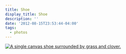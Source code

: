 ```yaml
---
title: Shoe
display_title: Shoe
description: ''
date: '2012-08-15T23:53:44-04:00'
tags:
  - photos
---
```

[![A single canvas shoe surrounded by grass and clover.](shoe.jpg "Shoe")](https://i1.wp.com/dirtystylus.com/wp-content/uploads/2012/08/Mark_Llobrera_24989.jpg)

